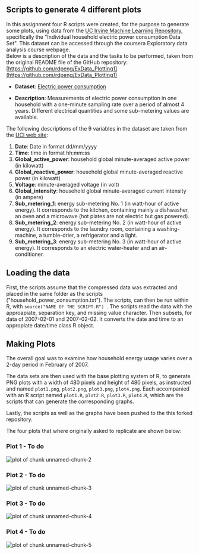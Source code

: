 ## Scripts to generate 4 different plots

In this assignment four R scripts were created, for the purpose to generate some plots, using data from the <a href="http://archive.ics.uci.edu/ml/">UC Irvine Machine Learning Repository</a>, specifically the "Individual household
electric power consumption Data Set". This dataset can be accessed through the coursera Exploratory data analysis course webpage. <br>
Below is a description of the data and the tasks to be performed, taken from the original README file of the GitHub repository:
[https://github.com/rdpeng/ExData_Plotting1](https://github.com/rdpeng/ExData_Plotting1)

* <b>Dataset</b>: <a href="https://d396qusza40orc.cloudfront.net/exdata%2Fdata%2Fhousehold_power_consumption.zip">Electric power consumption</a> 

* <b>Description</b>: Measurements of electric power consumption in
one household with a one-minute sampling rate over a period of almost
4 years. Different electrical quantities and some sub-metering values
are available.


The following descriptions of the 9 variables in the dataset are taken
from
the <a href="https://archive.ics.uci.edu/ml/datasets/Individual+household+electric+power+consumption">UCI
web site</a>:

<ol>
<li><b>Date</b>: Date in format dd/mm/yyyy </li>
<li><b>Time</b>: time in format hh:mm:ss </li>
<li><b>Global_active_power</b>: household global minute-averaged active power (in kilowatt) </li>
<li><b>Global_reactive_power</b>: household global minute-averaged reactive power (in kilowatt) </li>
<li><b>Voltage</b>: minute-averaged voltage (in volt) </li>
<li><b>Global_intensity</b>: household global minute-averaged current intensity (in ampere) </li>
<li><b>Sub_metering_1</b>: energy sub-metering No. 1 (in watt-hour of active energy). It corresponds to the kitchen, containing mainly a dishwasher, an oven and a microwave (hot plates are not electric but gas powered). </li>
<li><b>Sub_metering_2</b>: energy sub-metering No. 2 (in watt-hour of active energy). It corresponds to the laundry room, containing a washing-machine, a tumble-drier, a refrigerator and a light. </li>
<li><b>Sub_metering_3</b>: energy sub-metering No. 3 (in watt-hour of active energy). It corresponds to an electric water-heater and an air-conditioner.</li>
</ol>

## Loading the data

First, the scripts assume that the compressed data was extracted and placed in the same folder as the scripts ("household_power_consumption.txt"). The scripts, can then be run within R, with <code>source("NAME OF THE SCRIPT.R") </code>. The scripts read the data with the approapiate, separation key, and missing value character. Then subsets, for data of 2007-02-01 and 2007-02-02. It converts the date and time to an appropiate date/time class R object.

## Making Plots

The overall goal was to examine how household energy usage varies over a 2-day period in February of 2007. 

The data sets are then used with the base plotting system of R, to generate PNG plots with a width of 480
pixels and height of 480 pixels, as instructed and named `plot1.png`, `plot2.png`, `plot3.png`, `plot4.png`. Each accompanied with an R script named `plot1.R`, `plot2.R`, `plot3.R`, `plot4.R`, which are the scripts that can generate the corresponding graphs.

Lastly, the scripts as well as the graphs have been pushed to the this forked repository.

The four plots that where originally asked to replicate are shown below:


### Plot 1 - To do


![plot of chunk unnamed-chunk-2](figure/unnamed-chunk-2.png) 

### Plot 2 -  To do

![plot of chunk unnamed-chunk-3](figure/unnamed-chunk-3.png) 


### Plot 3 - To do

![plot of chunk unnamed-chunk-4](figure/unnamed-chunk-4.png) 


### Plot 4 - To do

![plot of chunk unnamed-chunk-5](figure/unnamed-chunk-5.png)


